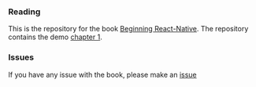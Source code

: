 ### Reading
This is the repository for the book [Beginning React-Native](https://www.gitbook.com/book/checkraiser/beginning-react-native/). The repository contains the demo [chapter 1](https://github.com/checkraiser/beginning-react-native/blob/master/1.Installation_and_setup.md). 

### Issues
If you have any issue with the book, please make an [issue](https://github.com/checkraiser/beginning-react-native/issues)